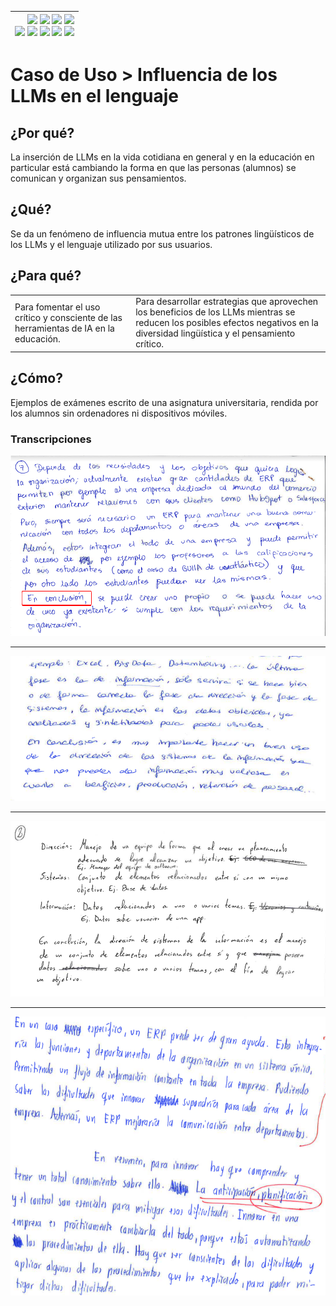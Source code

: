 <div align=right>

|[![](https://img.shields.io/badge/-Inicio-FFF?style=flat&logo=Emlakjet&logoColor=black)](/README.md) [![](https://img.shields.io/badge/-Introducción-FFF?style=flat&logo=abbrobotstudio&logoColor=black)](/documentos/intro.md) [![](https://img.shields.io/badge/-Modelos_de_lenguaje-FFF?style=flat&logo=LiveChat&logoColor=black)](/documentos/LLMs.md) [![](https://img.shields.io/badge/-Panorámica-FFF?style=flat&logo=openstreetmap&logoColor=black)](/documentos/panoramica.md)<br>  [![](https://img.shields.io/badge/-Prompts-FFF?style=flat&logo=Proton&logoColor=black)](/documentos/prompts/README.md) [![](https://img.shields.io/badge/-Ing,_de_prompts-FFF?style=flat&logo=googleearthengine&logoColor=black)](/documentos/ingenieriaDePrompts/README.md) [![](https://img.shields.io/badge/-Patrones-FFF?style=flat&logo=textpattern&logoColor=black)](/documentos/ingenieriaDePrompts/patrones/README.md) [![](https://img.shields.io/badge/8vP-FFF?style=flat&logo=v8&logoColor=black)](/documentos/prompts/mejoresPracticas/8virtudesDelPrompting.md) [![](https://img.shields.io/badge/-Casos_de_uso-FFF?style=flat&logo=gitbook&logoColor=black)](/documentos/casosDeUso/README.md)|
|-:|

</div>

# Caso de Uso > Influencia de los LLMs en el lenguaje

## ¿Por qué?

La inserción de LLMs en la vida cotidiana en general y en la educación en particular está cambiando la forma en que las personas (alumnos) se comunican y organizan sus pensamientos.

## ¿Qué?

Se da un fenómeno de influencia mutua entre los patrones lingüísticos de los LLMs y el lenguaje utilizado por sus usuarios.

## ¿Para qué?

|||
|-|-|
Para fomentar el uso crítico y consciente de las herramientas de IA en la educación.|Para desarrollar estrategias que aprovechen los beneficios de los LLMs mientras se reducen los posibles efectos negativos en la diversidad lingüística y el pensamiento crítico.

## ¿Cómo?

Ejemplos de exámenes escrito de una asignatura universitaria, rendida por los alumnos sin ordenadores ni dispositivos móviles.

### Transcripciones

<div align=center>

![](/documentos/imagenes/examenEnConclusion001.png)

---

![](/documentos/imagenes/examenEnConclusion002.png)

---

![](/documentos/imagenes/examenEnConclusion003.png)

---

![](/documentos/imagenes/examenEnConclusion004.png)


</div>
